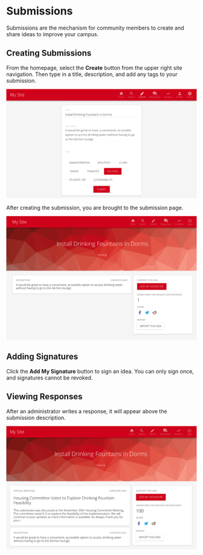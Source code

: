 # Submissions

Submissions are the mechanism for community members to create and share ideas to improve your campus.

## Creating Submissions

From the homepage, select the **Create** button from the upper right site navigation. Then type in a title, description, and add any tags to your submission.

![Create Submission](../img/create_submission.png)

After creating the submission, you are brought to the submission page.

![Submission Page](../img/submission_page.png)

## Adding Signatures

Click the **Add My Signature** button to sign an idea. You can only sign once, and signatures cannot be revoked.

## Viewing Responses

After an administrator writes a response, it will appear above the submission description.

![Submission with Response](../img/submission_with_response.png)
